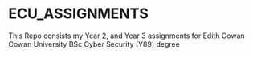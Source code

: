 # ECU_ASSIGNMENTS

This Repo consists my Year 2, and Year 3 assignments for Edith Cowan Cowan University BSc Cyber Security (Y89) degree
